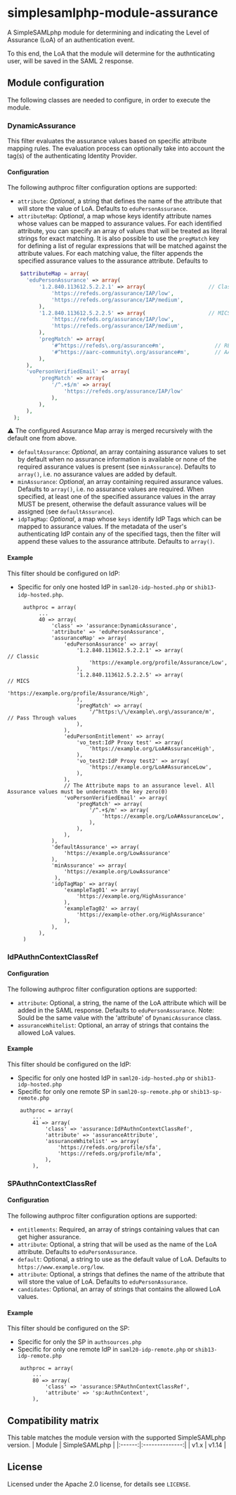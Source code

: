 # simplesamlphp-module-assurance
A SimpleSAMLphp module for determining and indicating the Level of Assurance (LoA) of an authentication event.

To this end, the LoA that the module will determine for the authnticating user, will be saved in the SAML 2 response.

## Module configuration
The following classes are needed to configure, in order to execute the module.
### DynamicAssurance
This filter evaluates the assurance values based on specific attribute mapping rules. The evaluation process can optionally take into account the tag(s) of the authenticating Identity Provider.
#### Configuration
The following authproc filter configuration options are supported:
  * `attribute`: _Optional_, a string that defines the name of the attribute that will store the value of LoA. Defaults to `eduPersonAssurance`.
  * `attributeMap`: _Optional_,  a map whose keys identify attribute names whose values can be mapped to assurance values. For each identified attribute, you can specify an array of values that will be treated as literal strings for exact matching. It is also possible to use the `pregMatch` key for defining a list of regular expressions that will be matched against the attribute values. For each matching value, the filter appends the specified assurance values to the assurance attribute. Defaults to
  ```php
      $attributeMap = array(
        'eduPersonAssurance' => array(
            '1.2.840.113612.5.2.2.1' => array(                    // Classic
                'https://refeds.org/assurance/IAP/low',
                'https://refeds.org/assurance/IAP/medium',
            ),
            '1.2.840.113612.5.2.2.5' => array(                    // MICS
                'https://refeds.org/assurance/IAP/low',
                'https://refeds.org/assurance/IAP/medium',
            ),
            'pregMatch' => array(
                '#^https://refeds\.org/assurance#m',                // REFEDS passthrough values
                '#^https://aarc-community\.org/assurance#m',        // AARC passthrough values
            ),
        ),
        'voPersonVerifiedEmail' => array(
            'pregMatch' => array(
                '/^.+$/m' => array(
                    'https://refeds.org/assurance/IAP/low'
                ),
            ),
        ),
    );
  ```
  :warning: The configured Assurance Map array is merged recursively with the default one from above.
  * `defaultAssurance`: _Optional_, an array containing assurance values to set by default when no assurance information is available or none of the required assurance values is present (see `minAssurance`). Defaults to `array()`, i.e. no assurance values are added by default.
  * `minAssurance`: _Optional_, an array containing required assurance values. Defaults to `array()`, i.e. no assurance values are required. When specified, at least one of the specified assurance values in the array MUST be present, otherwise the default assurance values will be assigned (see `defaultAssurance`).
  * `idpTagMap`: _Optional_, a map whose `keys` identify IdP Tags which can be mapped to assurance values. If the metadata of the user's authenticating IdP contain any of the specified tags, then the filter will append these values to the assurance attribute. Defaults to `array()`.

#### Example
This filter should be configured on IdP:
- Specific for only one hosted IdP in `saml20-idp-hosted.php` or `shib13-idp-hosted.php`.
```
     authproc = array(
          ...
          40 => array(
              'class' => 'assurance:DynamicAssurance',
              'attribute' => 'eduPersonAssurance',
              'assuranceMap' => array(
                  'eduPersonAssurance' => array(
                      '1.2.840.113612.5.2.2.1' => array(                    // Classic
                          'https://example.org/profile/Assurance/Low',
                      ),
                      '1.2.840.113612.5.2.2.5' => array(                    // MICS
                          'https://example.org/profile/Assurance/High',
                      ),
                      'pregMatch' => array(
                          '/^https:\/\/example\.org\/assurance/m',          // Pass Through values
                      ),
                  ),
                  'eduPersonEntitlement' => array(
                      'vo_test:IdP Proxy test' => array(
                          'https://example.org/LoA#AssuranceHigh',
                      ),
                      'vo_test2:IdP Proxy test2' => array(
                          'https://example.org/LoA#AssuranceLow',
                      ),
                  ),
                  // The Attribute maps to an assurance level. All Assurance values must be underneath the key zero(0)
                  'voPersonVerifiedEmail' => array(
                      'pregMatch' => array(
                          '/^.+$/m' => array(
                              'https://example.org/LoA#AssuranceLow',
                          ),
                      ),
                  ),
              ),
              'defaultAssurance' => array(
                  'https://example.org/LowAssurance'
              ),
              'minAssurance' => array(
                  'https://example.org/LowAssurance'
               ),
              'idpTagMap' => array(
                  'exampleTag01' => array(
                      'https://example.org/HighAssurance'
                  ),
                  'exampleTag02' => array(
                      'https://example-other.org/HighAssurance'
                  ),
              ),
          ),
     )
```
### IdPAuthnContextClassRef
#### Configuration
The following authproc filter configuration options are supported:
  * `attribute`: Optional, a string, the name of the LoA attribute which will be added in the SAML response. Defaults to `eduPersonAssurance`. Note: Sould be the same value with the 'attribute' of `DynamicAssurance` class.
  * `assuranceWhitelist`: Optional, an array of strings that contains the allowed LoA values.

#### Example
This filter should be configured on the IdP:
- Specific for only one hosted IdP in `saml20-idp-hosted.php` or `shib13-idp-hosted.php`
- Specific for only one remote SP in `saml20-sp-remote.php` or `shib13-sp-remote.php`

```
    authproc = array(
        ...
        41 => array(
            'class' => 'assurance:IdPAuthnContextClassRef',
            'attribute' => 'assuranceAttribute',
            'assuranceWhitelist' => array(
                'https://refeds.org/profile/sfa',
                'https://refeds.org/profile/mfa',
            ),
        ),
```
### SPAuthnContextClassRef
#### Configuration
The following authproc filter configuration options are supported:
  * `entitlements`: Required, an array of strings containing values that can get higher assurance.
  * `attribute`: Optional, a string that will be used as the name of the LoA attribute. Defaults to `eduPersonAssurance`.
  * `default`: Optional, a string to use as the default value of LoA. Defaults to `https://www.example.org/low`.
  * `attribute`: Optional, a strings that defines the name of the attribute that will store the value of LoA. Defaults to `eduPersonAssurance`.
  * `candidates`: Optional, an array of strings that contains the allowed LoA values.

#### Example
This filter should be configured on the SP:
- Specific for only the SP in `authsources.php`
- Specific for only one remote IdP in `saml20-idp-remote.php` or `shib13-idp-remote.php`

```
    authproc = array(
        ...
        80 => array(
            'class' => 'assurance:SPAuthnContextClassRef',
            'attribute' => 'sp:AuthnContext',
        ),
```
## Compatibility matrix
This table matches the module version with the supported SimpleSAMLphp version.
| Module |  SimpleSAMLphp |
|:------:|:--------------:|
| v1.x   | v1.14          |

## License
Licensed under the Apache 2.0 license, for details see `LICENSE`.
